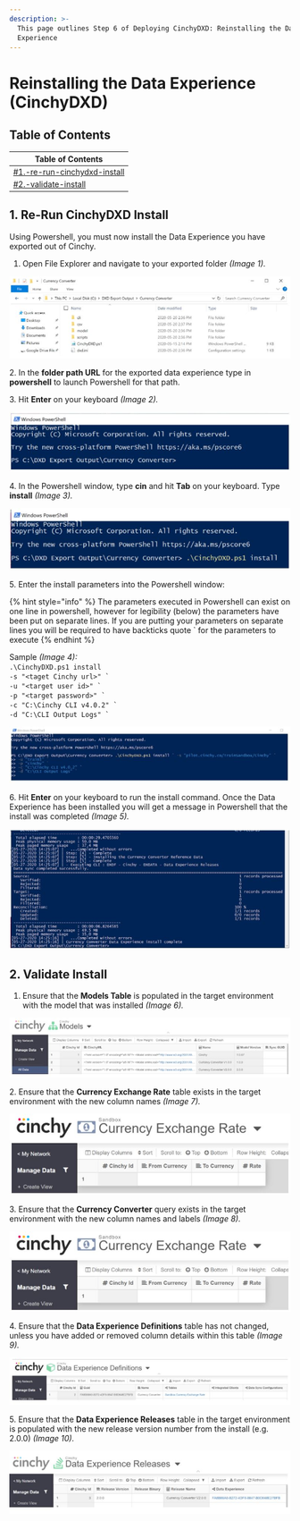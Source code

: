 ```yaml
---
description: >-
  This page outlines Step 6 of Deploying CinchyDXD: Reinstalling the Data
  Experience
---
```


# Reinstalling the Data Experience (CinchyDXD)

## Table of Contents

| Table of Contents                                                                                                   |
| ------------------------------------------------------------------------------------------------------------------- |
| [#1.-re-run-cinchydxd-install](reinstalling-the-data-experience-cinchydxd.md#1.-re-run-cinchydxd-install "mention") |
| [#2.-validate-install](reinstalling-the-data-experience-cinchydxd.md#2.-validate-install "mention")                 |

## 1. Re-Run CinchyDXD Install&#x20;

Using Powershell, you must now install the Data Experience you have exported out of Cinchy.

1. Open File Explorer and navigate to your exported folder _(Image 1)._

![Image 1: Step 1](<../../../.gitbook/assets/image (54).png>)

2\. In the **folder path URL** for the exported data experience type in **powershell** to launch Powershell for that path.

3\. Hit **Enter** on your keyboard _(Image 2)._

![Image 2: Step 3](<../../../.gitbook/assets/image (41).png>)

4\. In the Powershell window, type **cin** and hit **Tab** on your keyboard. Type **install** _(Image 3)._

![Image 3: Step 4](<../../../.gitbook/assets/image (173).png>)

5\. Enter the install parameters into the Powershell window:

{% hint style="info" %}
The parameters executed in Powershell can exist on one line in powershell, however for legibility (below) the parameters have been put on separate lines. If you are putting your parameters on separate lines you will be required to have backticks quote \`  for the parameters to execute
{% endhint %}

Sample _(Image 4):_\
&#x20;`.\CinchyDXD.ps1 install` \
`` -s "<taget Cinchy url>" ` ``\
`` -u "<target user id>" ` ``\
`` -p "<target password>" ` ``\
`` -c "C:\Cinchy CLI v4.0.2" ` ``\
`` -d "C:\CLI Output Logs" ` ``

![Image 4: Step 5](<../../../.gitbook/assets/image (208).png>)

6\. Hit **Enter** on your keyboard to run the install command. Once the Data Experience has been installed you will get a message in Powershell that the install was completed _(Image 5)._

![Image 5: Step 6](<../../../.gitbook/assets/image (172).png>)

## 2. Validate Install

1. Ensure that the **Models Table** is populated in the target environment with the model that was installed _(Image 6)._

![Image 6: Step 1](<../../../.gitbook/assets/image (161).png>)

2\. Ensure that the **Currency Exchange Rate** table exists in the target environment with the new column names _(Image 7)._

![Image 7: Step 2](<../../../.gitbook/assets/image (575).png>)

3\. Ensure that the **Currency Converter** query exists in the target environment with the new column names and labels _(Image 8)._

![Image 8: Step 3](<../../../.gitbook/assets/image (767).png>)

4\. Ensure that the **Data Experience Definitions** table has not changed, unless you have added or removed column details within this table _(Image 9)._

![Image 9: Step 4](<../../../.gitbook/assets/image (39).png>)

5\. Ensure that the **Data Experience Releases** table in the target environment is populated with the new release version number from the install (e.g. 2.0.0) _(Image 10)._

![Image 10: Step 5](<../../../.gitbook/assets/image (90).png>)
